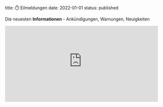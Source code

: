 title: ⏱️ Eilmeldungen
date: 2022-01-01
status: published

Die neuesten **Informationen** - Ankündigungen, Warnungen, Neuigkeiten

<iframe width="100%" height="250px" frameBorder="0" src="https://adfc-hemmingen-pattensen-aktuelles.github.io/markdown.html"></iframe>


